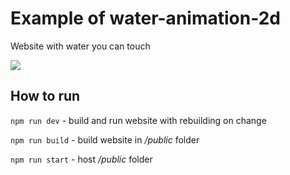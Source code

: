 # Example of water-animation-2d

Website with water you can touch

<img src="https://drive.google.com/uc?export=view&id=1sYbB41-b9npnC__T3DLP-o4h5iBybCYX">

## How to run

<code>npm run dev</code> - build and run website with rebuilding on change

<code>npm run build</code> - build website in */public* folder

<code>npm run start</code> - host */public* folder